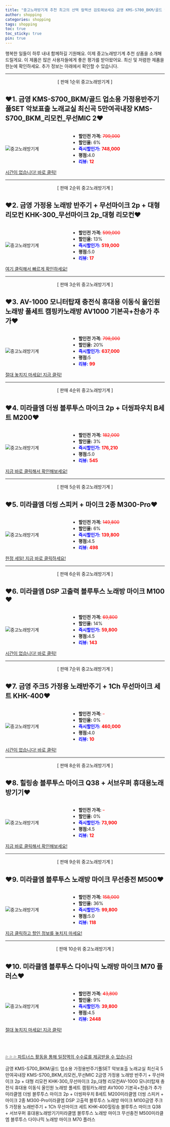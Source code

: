 ```yaml
---
title: "중고노래방기계 추천 최고의 선택 컬렉션 검토해보세요 금영 KMS-S700_BKM/골드 업소용 가정용반주기풀SET 악보표출"
author: shopping
categories: shopping
tags: shopping
toc: true
toc_sticky: true
pin: true
---
```

행복한 일들이 하루 내내 함께하길 기원해요. 이제 중고노래방기계 추천 상품을 소개해드릴게요. 이 제품은 많은 사용자들에게 좋은 평가를 받아왔어요. 최신 및 저렴한 제품을 한눈에 확인하세요. 추가 정보는 아래에서 확인할 수 있습니다.

---
<p class="toplist" style="margin: 0 auto; display: block; width: fit-content;">[ 판매 1순위 중고노래방기계 ]</p>

<h2><strong>❤️1. 금영 KMS-S700_BKM/골드 업소용 가정용반주기풀SET 악보표출 노래교실 최신곡 5만여곡내장 KMS-S700_BKM_리모컨_무선MIC 2❤️</strong></h2>

<div style="display: flex; align-items: center;">
    <div style="flex: 0.4;">
        <img src="https://thumbnail7.coupangcdn.com/thumbnails/remote/230x230ex/image/vendor_inventory/4142/d21d36cfbf20cbd070aa1516c6c02ba1fb3b88703dd4cf5cd59c322ab78a.jpg" alt="중고노래방기계" style="max-width: 100%;">
    </div>
    <div style="flex: 0.6; margin-left: 10px;">
        <ul>
            <li><strong>할인전 가격:</strong> <del style="color: red;">799,000</del></li>
            <li><strong>할인율:</strong> 6%</li>
            <li><span style='color:blue'><strong>즉시할인가:</strong></span> <span style='color:red'><strong>748,000</strong></span></li>
            <li><strong>평점:</strong>4.0</li>
            <li><span style='color:blue'><strong>리뷰:</strong></span> <span style='color:red'><strong>12</strong></span></li>
        </ul>
    </div>
</div>
<div class="center">
    <a href="https://William4Davisa.github.io?lptag=AF9450613&subid=githubio&pageKey=7151290807&traceid=V0-153&itemId=17979482068&vendorItemId=90491422261" class="myButton">
        시간이 없습니다! 바로 클릭!
    </a>
</div>


---
<p class="toplist" style="margin: 0 auto; display: block; width: fit-content;">[ 판매 2순위 중고노래방기계 ]</p>

<h2><strong>❤️2. 금영 가정용 노래방 반주기 + 무선마이크 2p + 대형 리모컨 KHK-300_무선마이크 2p_대형 리모컨❤️</strong></h2>

<div style="display: flex; align-items: center;">
    <div style="flex: 0.4;">
        <img src="https://thumbnail8.coupangcdn.com/thumbnails/remote/230x230ex/image/vendor_inventory/77b2/b8cae49433fcc1fdea7f1a81de60ab77f13e2203764b0c0b6a5862af4ce5.jpg" alt="중고노래방기계" style="max-width: 100%;">
    </div>
    <div style="flex: 0.6; margin-left: 10px;">
        <ul>
            <li><strong>할인전 가격:</strong> <del style="color: red;">599,000</del></li>
            <li><strong>할인율:</strong> 13%</li>
            <li><span style='color:blue'><strong>즉시할인가:</strong></span> <span style='color:red'><strong>519,000</strong></span></li>
            <li><strong>평점:</strong>5.0</li>
            <li><span style='color:blue'><strong>리뷰:</strong></span> <span style='color:red'><strong>17</strong></span></li>
        </ul>
    </div>
</div>
<div class="center">
    <a href="https://William4Davisa.github.io?lptag=AF9450613&subid=githubio&pageKey=2121911921&traceid=V0-153&itemId=17991931393&vendorItemId=85148467846" class="myButton">
        여기 클릭해서 빠르게 확인하세요!
    </a>
</div>


---
<p class="toplist" style="margin: 0 auto; display: block; width: fit-content;">[ 판매 3순위 중고노래방기계 ]</p>

<h2><strong>❤️3. AV-1000 모니터탑재 충전식 휴대용 이동식 올인원 노래방 풀세트 캠핑카노래방 AV1000 기본곡+찬송가 추가❤️</strong></h2>

<div style="display: flex; align-items: center;">
    <div style="flex: 0.4;">
        <img src="https://thumbnail10.coupangcdn.com/thumbnails/remote/230x230ex/image/vendor_inventory/d074/525a11cfe87fffb8b1e4033ee8fb255ee49df529452585f524ef9d91f450.jpg" alt="중고노래방기계" style="max-width: 100%;">
    </div>
    <div style="flex: 0.6; margin-left: 10px;">
        <ul>
            <li><strong>할인전 가격:</strong> <del style="color: red;">798,000</del></li>
            <li><strong>할인율:</strong> 20%</li>
            <li><span style='color:blue'><strong>즉시할인가:</strong></span> <span style='color:red'><strong>637,000</strong></span></li>
            <li><strong>평점:</strong>5</li>
            <li><span style='color:blue'><strong>리뷰:</strong></span> <span style='color:red'><strong>99</strong></span></li>
        </ul>
    </div>
</div>
<div class="center">
    <a href="https://William4Davisa.github.io?lptag=AF9450613&subid=githubio&pageKey=7147661067&traceid=V0-153&itemId=17962960113&vendorItemId=85120317562" class="myButton">
        절대 놓치지 마세요! 지금 클릭!
    </a>
</div>


---
<p class="toplist" style="margin: 0 auto; display: block; width: fit-content;">[ 판매 4순위 중고노래방기계 ]</p>

<h2><strong>❤️4. 미라클엠 더씽 블루투스 마이크 2p + 더씽파우치 B세트 M200❤️</strong></h2>

<div style="display: flex; align-items: center;">
    <div style="flex: 0.4;">
        <img src="https://thumbnail10.coupangcdn.com/thumbnails/remote/230x230ex/image/retail/images/8673693646038745-6a225dd7-2350-4aae-8372-dc91baccbf49.jpg" alt="중고노래방기계" style="max-width: 100%;">
    </div>
    <div style="flex: 0.6; margin-left: 10px;">
        <ul>
            <li><strong>할인전 가격:</strong> <del style="color: red;">182,000</del></li>
            <li><strong>할인율:</strong> 3%</li>
            <li><span style='color:blue'><strong>즉시할인가:</strong></span> <span style='color:red'><strong>176,210</strong></span></li>
            <li><strong>평점:</strong>5.0</li>
            <li><span style='color:blue'><strong>리뷰:</strong></span> <span style='color:red'><strong>545</strong></span></li>
        </ul>
    </div>
</div>
<div class="center">
    <a href="https://William4Davisa.github.io?lptag=AF9450613&subid=githubio&pageKey=282511607&traceid=V0-153&itemId=896899644&vendorItemId=70647229788" class="myButton">
        지금 바로 클릭해서 확인해보세요!
    </a>
</div>


---
<p class="toplist" style="margin: 0 auto; display: block; width: fit-content;">[ 판매 5순위 중고노래방기계 ]</p>

<h2><strong>❤️5. 미라클엠 더씽 스피커 + 마이크 2종 M300-Pro❤️</strong></h2>

<div style="display: flex; align-items: center;">
    <div style="flex: 0.4;">
        <img src="https://thumbnail10.coupangcdn.com/thumbnails/remote/230x230ex/image/retail/images/8060157108140445-981861fb-83f5-4259-9d22-3b6e1d806db4.jpg" alt="중고노래방기계" style="max-width: 100%;">
    </div>
    <div style="flex: 0.6; margin-left: 10px;">
        <ul>
            <li><strong>할인전 가격:</strong> <del style="color: red;">149,800</del></li>
            <li><strong>할인율:</strong> 6%</li>
            <li><span style='color:blue'><strong>즉시할인가:</strong></span> <span style='color:red'><strong>139,800</strong></span></li>
            <li><strong>평점:</strong>4.5</li>
            <li><span style='color:blue'><strong>리뷰:</strong></span> <span style='color:red'><strong>498</strong></span></li>
        </ul>
    </div>
</div>
<div class="center">
    <a href="https://William4Davisa.github.io?lptag=AF9450613&subid=githubio&pageKey=5409140503&traceid=V0-153&itemId=8128544047&vendorItemId=75416796557" class="myButton">
        한정 세일! 지금 바로 클릭하세요!
    </a>
</div>


---
<p class="toplist" style="margin: 0 auto; display: block; width: fit-content;">[ 판매 6순위 중고노래방기계 ]</p>

<h2><strong>❤️6. 미라클엠 DSP 고출력 블루투스 노래방 마이크 M100❤️</strong></h2>

<div style="display: flex; align-items: center;">
    <div style="flex: 0.4;">
        <img src="https://thumbnail9.coupangcdn.com/thumbnails/remote/230x230ex/image/retail/images/7206067111188166-b6dade51-ad9c-494b-84d1-f79e6e14b616.jpg" alt="중고노래방기계" style="max-width: 100%;">
    </div>
    <div style="flex: 0.6; margin-left: 10px;">
        <ul>
            <li><strong>할인전 가격:</strong> <del style="color: red;">69,800</del></li>
            <li><strong>할인율:</strong> 14%</li>
            <li><span style='color:blue'><strong>즉시할인가:</strong></span> <span style='color:red'><strong>59,800</strong></span></li>
            <li><strong>평점:</strong>4.5</li>
            <li><span style='color:blue'><strong>리뷰:</strong></span> <span style='color:red'><strong>143</strong></span></li>
        </ul>
    </div>
</div>
<div class="center">
    <a href="https://William4Davisa.github.io?lptag=AF9450613&subid=githubio&pageKey=5155977959&traceid=V0-153&itemId=7092975235&vendorItemId=74384990618" class="myButton">
        시간이 없습니다! 바로 클릭!
    </a>
</div>


---
<p class="toplist" style="margin: 0 auto; display: block; width: fit-content;">[ 판매 7순위 중고노래방기계 ]</p>

<h2><strong>❤️7. 금영 주크5 가정용 노래반주기 + 1Ch 무선마이크 세트 KHK-400❤️</strong></h2>

<div style="display: flex; align-items: center;">
    <div style="flex: 0.4;">
        <img src="https://thumbnail9.coupangcdn.com/thumbnails/remote/230x230ex/image/retail/images/2020/05/29/13/2/66b849cb-1270-4cc6-9f28-76a06b0934b7.jpg" alt="중고노래방기계" style="max-width: 100%;">
    </div>
    <div style="flex: 0.6; margin-left: 10px;">
        <ul>
            <li><strong>할인전 가격:</strong> <del style="color: red;">-</del></li>
            <li><strong>할인율:</strong> 0%</li>
            <li><span style='color:blue'><strong>즉시할인가:</strong></span> <span style='color:red'><strong>460,000</strong></span></li>
            <li><strong>평점:</strong>4.0</li>
            <li><span style='color:blue'><strong>리뷰:</strong></span> <span style='color:red'><strong>10</strong></span></li>
        </ul>
    </div>
</div>
<div class="center">
    <a href="https://William4Davisa.github.io?lptag=AF9450613&subid=githubio&pageKey=1638545505&traceid=V0-153&itemId=2794321478&vendorItemId=70784005252" class="myButton">
        시간이 없습니다! 바로 클릭!
    </a>
</div>


---
<p class="toplist" style="margin: 0 auto; display: block; width: fit-content;">[ 판매 8순위 중고노래방기계 ]</p>

<h2><strong>❤️8. 힐링송 블루투스 마이크 Q38 + 서브우퍼 휴대용노래방기기❤️</strong></h2>

<div style="display: flex; align-items: center;">
    <div style="flex: 0.4;">
        <img src="https://thumbnail6.coupangcdn.com/thumbnails/remote/230x230ex/image/retail/images/2020/08/20/17/6/63b034af-5120-419a-af5e-56265931d465.jpg" alt="중고노래방기계" style="max-width: 100%;">
    </div>
    <div style="flex: 0.6; margin-left: 10px;">
        <ul>
            <li><strong>할인전 가격:</strong> <del style="color: red;">-</del></li>
            <li><strong>할인율:</strong> 0%</li>
            <li><span style='color:blue'><strong>즉시할인가:</strong></span> <span style='color:red'><strong>73,900</strong></span></li>
            <li><strong>평점:</strong>4.5</li>
            <li><span style='color:blue'><strong>리뷰:</strong></span> <span style='color:red'><strong>12</strong></span></li>
        </ul>
    </div>
</div>
<div class="center">
    <a href="https://William4Davisa.github.io?lptag=AF9450613&subid=githubio&pageKey=1982210275&traceid=V0-153&itemId=3372323749&vendorItemId=71359031353" class="myButton">
        지금 바로 클릭해서 확인해보세요!
    </a>
</div>


---
<p class="toplist" style="margin: 0 auto; display: block; width: fit-content;">[ 판매 9순위 중고노래방기계 ]</p>

<h2><strong>❤️9. 미라클엠 블루투스 노래방 마이크 무선충전 M500❤️</strong></h2>

<div style="display: flex; align-items: center;">
    <div style="flex: 0.4;">
        <img src="https://thumbnail9.coupangcdn.com/thumbnails/remote/230x230ex/image/rs_quotation_api/42fmb8rm/2cb81b9473384f92aa71d4c62167db0c.jpg" alt="중고노래방기계" style="max-width: 100%;">
    </div>
    <div style="flex: 0.6; margin-left: 10px;">
        <ul>
            <li><strong>할인전 가격:</strong> <del style="color: red;">158,000</del></li>
            <li><strong>할인율:</strong> 36%</li>
            <li><span style='color:blue'><strong>즉시할인가:</strong></span> <span style='color:red'><strong>99,800</strong></span></li>
            <li><strong>평점:</strong>5.0</li>
            <li><span style='color:blue'><strong>리뷰:</strong></span> <span style='color:red'><strong>118</strong></span></li>
        </ul>
    </div>
</div>
<div class="center">
    <a href="https://William4Davisa.github.io?lptag=AF9450613&subid=githubio&pageKey=7214369331&traceid=V0-153&itemId=18265954213&vendorItemId=85412325756" class="myButton">
        지금 클릭하고 할인 정보를 놓치지 마세요!
    </a>
</div>


---
<p class="toplist" style="margin: 0 auto; display: block; width: fit-content;">[ 판매 10순위 중고노래방기계 ]</p>

<h2><strong>❤️10. 미라클엠 블루투스 다이나믹 노래방 마이크 M70 플러스❤️</strong></h2>

<div style="display: flex; align-items: center;">
    <div style="flex: 0.4;">
        <img src="https://thumbnail7.coupangcdn.com/thumbnails/remote/230x230ex/image/retail/images/1263107132273710-016b51be-e593-4312-a0a7-32a9b1831d94.jpg" alt="중고노래방기계" style="max-width: 100%;">
    </div>
    <div style="flex: 0.6; margin-left: 10px;">
        <ul>
            <li><strong>할인전 가격:</strong> <del style="color: red;">43,800</del></li>
            <li><strong>할인율:</strong> 9%</li>
            <li><span style='color:blue'><strong>즉시할인가:</strong></span> <span style='color:red'><strong>39,800</strong></span></li>
            <li><strong>평점:</strong>4.5</li>
            <li><span style='color:blue'><strong>리뷰:</strong></span> <span style='color:red'><strong>2448</strong></span></li>
        </ul>
    </div>
</div>
<div class="center">
    <a href="https://William4Davisa.github.io?lptag=AF9450613&subid=githubio&pageKey=185286412&traceid=V0-153&itemId=529947885&vendorItemId=4379697971" class="myButton">
        절대 놓치지 마세요! 지금 클릭!
    </a>
</div>

<br><br><br>[💦 💦 💦 파트너스 활동을 통해 일정액의 수수료를 제공받을 수 있습니다](https://link.coupang.com/a/bcpT2c)<br><br>금영 KMS-S700_BKM/골드 업소용 가정용반주기풀SET 악보표출 노래교실 최신곡 5만여곡내장 KMS-S700_BKM_리모컨_무선MIC 2금영 가정용 노래방 반주기 + 무선마이크 2p + 대형 리모컨 KHK-300_무선마이크 2p_대형 리모컨AV-1000 모니터탑재 충전식 휴대용 이동식 올인원 노래방 풀세트 캠핑카노래방 AV1000 기본곡+찬송가 추가미라클엠 더씽 블루투스 마이크 2p + 더씽파우치 B세트 M200미라클엠 더씽 스피커 + 마이크 2종 M300-Pro미라클엠 DSP 고출력 블루투스 노래방 마이크 M100금영 주크5 가정용 노래반주기 + 1Ch 무선마이크 세트 KHK-400힐링송 블루투스 마이크 Q38 + 서브우퍼 휴대용노래방기기미라클엠 블루투스 노래방 마이크 무선충전 M500미라클엠 블루투스 다이나믹 노래방 마이크 M70 플러스